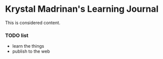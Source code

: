 # Krystal Madrinan's Learning Journal

This is considered content.

### TODO list
- learn the things
- publish to the web
